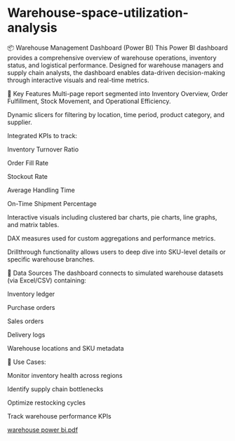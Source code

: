# Warehouse-space-utilization-analysis

📦 Warehouse Management Dashboard (Power BI)
This Power BI dashboard provides a comprehensive overview of warehouse operations, inventory status, and logistical performance. Designed for warehouse managers and supply chain analysts, the dashboard enables data-driven decision-making through interactive visuals and real-time metrics.

🔧 Key Features
Multi-page report segmented into Inventory Overview, Order Fulfillment, Stock Movement, and Operational Efficiency.

Dynamic slicers for filtering by location, time period, product category, and supplier.

Integrated KPIs to track:

Inventory Turnover Ratio

Order Fill Rate

Stockout Rate

Average Handling Time

On-Time Shipment Percentage

Interactive visuals including clustered bar charts, pie charts, line graphs, and matrix tables.

DAX measures used for custom aggregations and performance metrics.

Drillthrough functionality allows users to deep dive into SKU-level details or specific warehouse branches.

🔗 Data Sources
The dashboard connects to simulated warehouse datasets (via Excel/CSV) containing:

Inventory ledger

Purchase orders

Sales orders

Delivery logs

Warehouse locations and SKU metadata

🎯 Use Cases:


Monitor inventory health across regions

Identify supply chain bottlenecks

Optimize restocking cycles

Track warehouse performance KPIs

[warehouse power bi.pdf](https://github.com/user-attachments/files/21412813/warehouse.power.bi.pdf)



